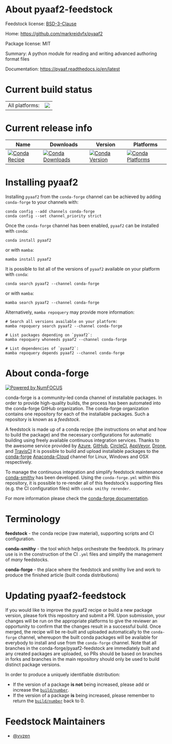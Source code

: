 About pyaaf2-feedstock
======================

Feedstock license: [BSD-3-Clause](https://github.com/conda-forge/pyaaf2-feedstock/blob/main/LICENSE.txt)

Home: https://github.com/markreidvfx/pyaaf2

Package license: MIT

Summary: A python module for reading and writing advanced authoring format files

Documentation: https://pyaaf.readthedocs.io/en/latest

Current build status
====================


<table><tr><td>All platforms:</td>
    <td>
      <a href="https://dev.azure.com/conda-forge/feedstock-builds/_build/latest?definitionId=12702&branchName=main">
        <img src="https://dev.azure.com/conda-forge/feedstock-builds/_apis/build/status/pyaaf2-feedstock?branchName=main">
      </a>
    </td>
  </tr>
</table>

Current release info
====================

| Name | Downloads | Version | Platforms |
| --- | --- | --- | --- |
| [![Conda Recipe](https://img.shields.io/badge/recipe-pyaaf2-green.svg)](https://anaconda.org/conda-forge/pyaaf2) | [![Conda Downloads](https://img.shields.io/conda/dn/conda-forge/pyaaf2.svg)](https://anaconda.org/conda-forge/pyaaf2) | [![Conda Version](https://img.shields.io/conda/vn/conda-forge/pyaaf2.svg)](https://anaconda.org/conda-forge/pyaaf2) | [![Conda Platforms](https://img.shields.io/conda/pn/conda-forge/pyaaf2.svg)](https://anaconda.org/conda-forge/pyaaf2) |

Installing pyaaf2
=================

Installing `pyaaf2` from the `conda-forge` channel can be achieved by adding `conda-forge` to your channels with:

```
conda config --add channels conda-forge
conda config --set channel_priority strict
```

Once the `conda-forge` channel has been enabled, `pyaaf2` can be installed with `conda`:

```
conda install pyaaf2
```

or with `mamba`:

```
mamba install pyaaf2
```

It is possible to list all of the versions of `pyaaf2` available on your platform with `conda`:

```
conda search pyaaf2 --channel conda-forge
```

or with `mamba`:

```
mamba search pyaaf2 --channel conda-forge
```

Alternatively, `mamba repoquery` may provide more information:

```
# Search all versions available on your platform:
mamba repoquery search pyaaf2 --channel conda-forge

# List packages depending on `pyaaf2`:
mamba repoquery whoneeds pyaaf2 --channel conda-forge

# List dependencies of `pyaaf2`:
mamba repoquery depends pyaaf2 --channel conda-forge
```


About conda-forge
=================

[![Powered by
NumFOCUS](https://img.shields.io/badge/powered%20by-NumFOCUS-orange.svg?style=flat&colorA=E1523D&colorB=007D8A)](https://numfocus.org)

conda-forge is a community-led conda channel of installable packages.
In order to provide high-quality builds, the process has been automated into the
conda-forge GitHub organization. The conda-forge organization contains one repository
for each of the installable packages. Such a repository is known as a *feedstock*.

A feedstock is made up of a conda recipe (the instructions on what and how to build
the package) and the necessary configurations for automatic building using freely
available continuous integration services. Thanks to the awesome service provided by
[Azure](https://azure.microsoft.com/en-us/services/devops/), [GitHub](https://github.com/),
[CircleCI](https://circleci.com/), [AppVeyor](https://www.appveyor.com/),
[Drone](https://cloud.drone.io/welcome), and [TravisCI](https://travis-ci.com/)
it is possible to build and upload installable packages to the
[conda-forge](https://anaconda.org/conda-forge) [Anaconda-Cloud](https://anaconda.org/)
channel for Linux, Windows and OSX respectively.

To manage the continuous integration and simplify feedstock maintenance
[conda-smithy](https://github.com/conda-forge/conda-smithy) has been developed.
Using the ``conda-forge.yml`` within this repository, it is possible to re-render all of
this feedstock's supporting files (e.g. the CI configuration files) with ``conda smithy rerender``.

For more information please check the [conda-forge documentation](https://conda-forge.org/docs/).

Terminology
===========

**feedstock** - the conda recipe (raw material), supporting scripts and CI configuration.

**conda-smithy** - the tool which helps orchestrate the feedstock.
                   Its primary use is in the construction of the CI ``.yml`` files
                   and simplify the management of *many* feedstocks.

**conda-forge** - the place where the feedstock and smithy live and work to
                  produce the finished article (built conda distributions)


Updating pyaaf2-feedstock
=========================

If you would like to improve the pyaaf2 recipe or build a new
package version, please fork this repository and submit a PR. Upon submission,
your changes will be run on the appropriate platforms to give the reviewer an
opportunity to confirm that the changes result in a successful build. Once
merged, the recipe will be re-built and uploaded automatically to the
`conda-forge` channel, whereupon the built conda packages will be available for
everybody to install and use from the `conda-forge` channel.
Note that all branches in the conda-forge/pyaaf2-feedstock are
immediately built and any created packages are uploaded, so PRs should be based
on branches in forks and branches in the main repository should only be used to
build distinct package versions.

In order to produce a uniquely identifiable distribution:
 * If the version of a package **is not** being increased, please add or increase
   the [``build/number``](https://docs.conda.io/projects/conda-build/en/latest/resources/define-metadata.html#build-number-and-string).
 * If the version of a package **is** being increased, please remember to return
   the [``build/number``](https://docs.conda.io/projects/conda-build/en/latest/resources/define-metadata.html#build-number-and-string)
   back to 0.

Feedstock Maintainers
=====================

* [@vvzen](https://github.com/vvzen/)

